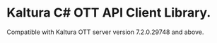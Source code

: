 # Kaltura C# OTT API Client Library.
Compatible with Kaltura OTT server version 7.2.0.29748 and above.
